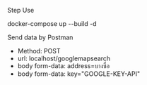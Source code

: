 Step Use

docker-compose up --build -d

Send data by Postman
- Method: POST
- url: localhost/googlemapsearch
- body form-data: address=บางซื่อ
- body form-data: key="GOOGLE-KEY-API"